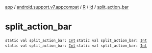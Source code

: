 [app](../../../index.md) / [android.support.v7.appcompat](../../index.md) / [R](../index.md) / [id](index.md) / [split_action_bar](.)

# split_action_bar

`static val split_action_bar: `[`Int`](https://kotlinlang.org/api/latest/jvm/stdlib/kotlin/-int/index.html)
`static val split_action_bar: `[`Int`](https://kotlinlang.org/api/latest/jvm/stdlib/kotlin/-int/index.html)
`static val split_action_bar: `[`Int`](https://kotlinlang.org/api/latest/jvm/stdlib/kotlin/-int/index.html)
`static val split_action_bar: `[`Int`](https://kotlinlang.org/api/latest/jvm/stdlib/kotlin/-int/index.html)